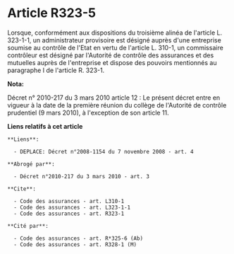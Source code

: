 # Article R323-5

Lorsque, conformément aux dispositions du troisième alinéa de l'article L. 323-1-1, un administrateur provisoire est désigné
auprès d'une entreprise soumise au contrôle de l'Etat en vertu de l'article L. 310-1, un commissaire contrôleur est désigné
par l'Autorité de contrôle des assurances et des mutuelles auprès de l'entreprise et dispose des pouvoirs mentionnés au
paragraphe I de l'article R. 323-1.

**Nota:**

Décret n° 2010-217 du 3 mars 2010 article 12 : Le présent décret entre en vigueur à la date de la première réunion du collège
de l'Autorité de contrôle prudentiel (9 mars 2010), à l'exception de son article 11.

**Liens relatifs à cet article**

	**Liens**:

	  - DEPLACE: Décret n°2008-1154 du 7 novembre 2008 - art. 4

	**Abrogé par**:

	  - Décret n°2010-217 du 3 mars 2010 - art. 3

	**Cite**:

	  - Code des assurances - art. L310-1
	  - Code des assurances - art. L323-1-1
	  - Code des assurances - art. R323-1

	**Cité par**:

	  - Code des assurances - art. R*325-6 (Ab)
	  - Code des assurances - art. R328-1 (M)
